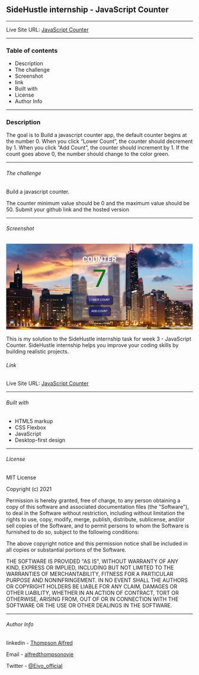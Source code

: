 ## SideHustle internship - JavaScript Counter

---
Live Site URL: [JavaScript Counter](javascriptcounter.netlify.app)

---

### Table of contents

-   Description
-   The challenge
-   Screenshot
-   link
-   Built with
-   License
-   Author Info

---
### Description

The goal is to Build a javascript counter app, the default counter begins at the number 0.
When you click “Lower Count”, the counter should decrement by 1. 
When you click “Add Count”, the counter should increment by 1. If the count goes above 0, the number should change to the color green.

---
###### The challenge

Build a javascript counter.

The counter minimum value should be 0 and the maximum value should be 50.
Submit your github link and the hosted version

---
###### Screenshot

![screenshot of the webpage](./images/counterJs.png)

This is my solution to the SideHustle internship task for week 3 - JavaScript Counter. SideHustle internship helps you improve your coding skills by building realistic projects.


###### Link

Live Site URL: [JavaScript Counter](javascriptcounter.netlify.app)

---

###### Built with

-   HTML5 markup
-   CSS Flexbox
-   JavaScript
-   Desktop-first design
---

###### License

MIT License

Copyright (c) 2021 <ALFRED THOMPSON OVIE>

Permission is hereby granted, free of charge, to any person obtaining a copy of this software and associated documentation files (the "Software"), to deal in the Software without restriction, including without limitation the rights to use, copy, modify, merge, publish, distribute, sublicense, and/or sell copies of the Software, and to permit persons to whom the Software is furnished to do so, subject to the following conditions:

The above copyright notice and this permission notice shall be included in all copies or substantial portions of the Software.

THE SOFTWARE IS PROVIDED "AS IS", WITHOUT WARRANTY OF ANY KIND, EXPRESS OR IMPLIED, INCLUDING BUT NOT LIMITED TO THE WARRANTIES OF MERCHANTABILITY, FITNESS FOR A PARTICULAR PURPOSE AND NONINFRINGEMENT. IN NO EVENT SHALL THE AUTHORS OR COPYRIGHT HOLDERS BE LIABLE FOR ANY CLAIM, DAMAGES OR OTHER LIABILITY, WHETHER IN AN ACTION OF CONTRACT, TORT OR OTHERWISE, ARISING FROM, OUT OF OR IN CONNECTION WITH THE SOFTWARE OR THE USE OR OTHER DEALINGS IN THE SOFTWARE.

---

###### Author Info

linkedin - [Thompson Alfred](https://www.linkedin.com/in/thompson-alfred-5418b9174)

Email - [alfredthompsonovie](mailto:alfredthompsonovie@gmail.com)

Twitter - [@Eivo_official](https://www.twitter.com/Eivo)

